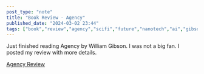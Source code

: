 ```yaml
---
post_type: "note" 
title: "Book Review - Agency"
published_date: "2024-03-02 23:44"
tags: ["book","review","agency","scifi","future","nanotech","ai","gibson"]
---
```


Just finished reading Agency by William Gibson. I was not a big fan. I posted my review with more details. 

[Agency Review](/reviews/agency-gibson)